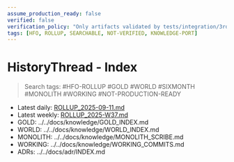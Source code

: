 ```yaml
---
assume_production_ready: false
verified: false
verification_policy: "Only artifacts validated by tests/integration/3rd-party tools are considered reliable; everything else is provisional."
tags: [HFO, ROLLUP, SEARCHABLE, NOT-VERIFIED, KNOWLEDGE-PORT]
---
```


# HistoryThread - Index

> Search tags: #HFO-ROLLUP #GOLD #WORLD #SIXMONTH #MONOLITH #WORKING #NOT-PRODUCTION-READY


- Latest daily: [ROLLUP_2025-09-11.md](daily/ROLLUP_2025-09-11.md)
- Latest weekly: [ROLLUP_2025-W37.md](weekly/ROLLUP_2025-W37.md)
- GOLD: ../../docs/knowledge/GOLD_INDEX.md
- WORLD: ../../docs/knowledge/WORLD_INDEX.md
- MONOLITH: ../../docs/knowledge/MONOLITH_SCRIBE.md
- WORKING: ../../docs/knowledge/WORKING_COMMITS.md
- ADRs: ../../docs/adr/INDEX.md